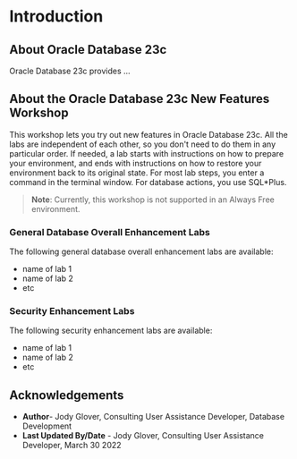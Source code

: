 # Introduction

## About Oracle Database 23c

Oracle Database 23c provides ...

## About the Oracle Database 23c New Features Workshop

This workshop lets you try out new features in Oracle Database 23c. All the labs are independent of each other, so you don't need to do them in any particular order. If needed, a lab starts with instructions on how to prepare your environment, and ends with instructions on how to restore your environment back to its original state. For most lab steps, you enter a command in the terminal window. For database actions, you use SQL*Plus.

> **Note**: Currently, this workshop is not supported in an Always Free environment.

### General Database Overall Enhancement Labs

The following general database overall enhancement labs are available:

- name of lab 1
- name of lab 2
- etc



### Security Enhancement Labs

The following security enhancement labs are available:

- name of lab 1
- name of lab 2
- etc

## Acknowledgements

- **Author**- Jody Glover, Consulting User Assistance Developer, Database Development
- **Last Updated By/Date** - Jody Glover, Consulting User Assistance Developer, March 30 2022

